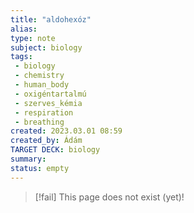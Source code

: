 ```yaml
---
title: "aldohexóz"
alias: 
type: note
subject: biology
tags:
 - biology
 - chemistry
 - human_body
 - oxigéntartalmú
 - szerves_kémia
 - respiration
 - breathing
created: 2023.03.01 08:59
created_by: Ádám
TARGET DECK: biology
summary: 
status: empty
---
```

> [!fail] This page does not exist (yet)!